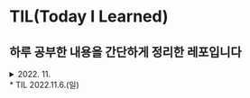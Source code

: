 # TIL(Today I Learned)

## 하루 공부한 내용을 간단하게 정리한 레포입니다

<details>
<summary>2022. 11.<summary>
<div markdown="1">
* TIL 2022.11.6.(일)
</div>
</details>
